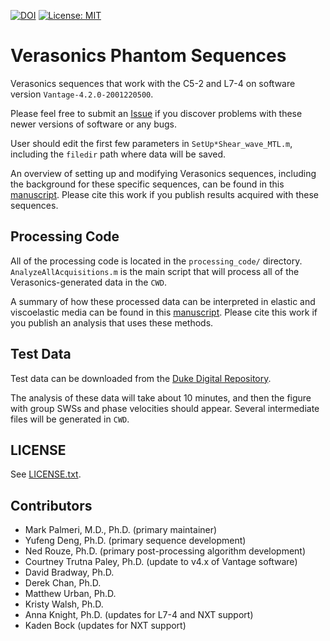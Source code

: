 [![DOI](https://zenodo.org/badge/91368068.svg)](https://zenodo.org/badge/latestdoi/91368068)
[![License: MIT](https://img.shields.io/badge/License-MIT-yellow.svg)](https://opensource.org/licenses/MIT)

# Verasonics Phantom Sequences
Verasonics sequences that work with the C5-2 and L7-4 on software version `Vantage-4.2.0-2001220500`.

Please feel free to submit an
[Issue](https://github.com/RSNA-QIBA-US-SWS/VerasonicsPhantomSequences/issues)
if you discover problems with these newer versions of software or any bugs.

User should edit the first few parameters in `SetUp*Shear_wave_MTL.m`,
including the `filedir` path where data will be saved.

An overview of setting up and modifying Verasonics sequences, including the
background for these specific sequences, can be found in this
[manuscript](https://doi.org/10.1109/TUFFC.2016.2614944).  Please cite this work
if you publish results acquired with these sequences.

## Processing Code

All of the processing code is located in the `processing_code/` directory.
`AnalyzeAllAcquisitions.m` is the main script that will process all of the
Verasonics-generated data in the `CWD`.

A summary of how these processed data can be interpreted in elastic and
viscoelastic media can be found in this
[manuscript](https://doi.org/10.1002/jum.15609).  Please cite this work if you
publish an analysis that uses these methods.

## Test Data

Test data can be downloaded from the [Duke Digital Repository](https://doi.org/10.7924/r4df6q75s).

The analysis of these data will take about 10 minutes, and then the figure with
group SWSs and phase velocities should appear.  Several intermediate files will
be generated in `CWD`.

## LICENSE

See [LICENSE.txt](LICENSE.txt).

## Contributors

* Mark Palmeri, M.D., Ph.D. (primary maintainer)
* Yufeng Deng, Ph.D. (primary sequence development)
* Ned Rouze, Ph.D. (primary post-processing algorithm development)
* Courtney Trutna Paley, Ph.D. (update to v4.x of Vantage software)
* David Bradway, Ph.D.
* Derek Chan, Ph.D.
* Matthew Urban, Ph.D.
* Kristy Walsh, Ph.D.
* Anna Knight, Ph.D. (updates for L7-4 and NXT support)
* Kaden Bock (updates for NXT support)
